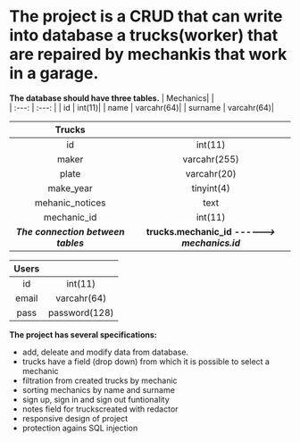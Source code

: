 # The project is a CRUD that can write into database a trucks(worker) that are repaired by mechankis that work in a garage.

**The database should have three tables.**
| Mechanics| |                            
| :---: | :---: | 
| id | int(11)| 
| name | varcahr(64)| 
| surname | varcahr(64)|   

| Trucks| |                            
| :---: | :---: | 
| id | int(11)| 
| maker| varcahr(255)| 
| plate| varcahr(20)|   
| make_year| tinyint(4)|   
| mehanic_notices| text|   
| mechanic_id | int(11)| 
***The connection between tables*** | **trucks.mechanic_id *------> mechanics.id***

| Users| |                            
| :---: | :---: | 
| id | int(11)| 
| email| varcahr(64)| 
| pass| password(128)|   

**The project has several specifications:**
- add, deleate and modify data from database. 
- trucks have a field (drop down) from which it is possible to select a mechanic
- filtration from created trucks by mechanic
- sorting mechanics by name and surname
- sign up, sign in and sign out funtionality
- notes field for truckscreated with redactor
- responsive design of project
- protection agains SQL injection

